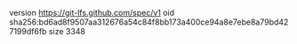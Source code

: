 version https://git-lfs.github.com/spec/v1
oid sha256:bd6ad8f9507aa312676a54c84f8bb173a400ce94a8e7ebe8a79bd427199df6fb
size 3348
